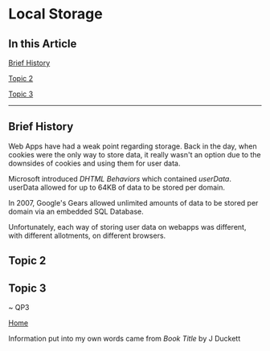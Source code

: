 # Local Storage

## In this Article

[Brief History](#topic1)

[Topic 2](#topic2)

[Topic 3](#topic3)

---

<a name="topic1"></a>

## Brief History

Web Apps have had a weak point regarding storage.  Back in the day, when cookies were the only way to store data, it really wasn't an option due to the downsides of cookies and using them for user data.

Microsoft introduced *DHTML Behaviors* which contained *userData*. userData allowed for up to 64KB of data to be stored per domain.

In 2007, Google's Gears allowed unlimited amounts of data to be stored per domain via an embedded SQL Database.

Unfortunately, each way of storing user data on webapps was different, with different allotments, on different browsers. 

<a name="topic2"></a>

## Topic 2



<a name="topic3"></a>

## Topic 3


~ QP3

[Home](../README.md)

Information put into my own words came from *Book Title* by J Duckett
